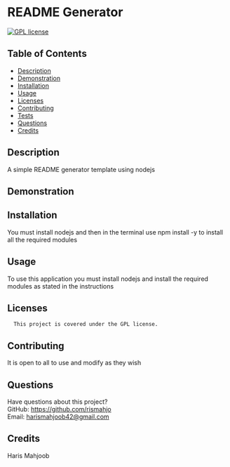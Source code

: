 # README Generator
[![GPL license](https://img.shields.io/badge/License-GPL-blue.svg)](http://perso.crans.org/besson/LICENSE.html)
## Table of Contents
* [Description](#description)
* [Demonstration](#demonstration)
* [Installation](#installation)
* [Usage](#usage)
* [Licenses](#licenses)
* [Contributing](#contributing)
* [Tests](#tests)
* [Questions](#questions)
* [Credits](#credits)
## Description
A simple README generator template using nodejs

## Demonstration

## Installation
You must install nodejs and then in the terminal use npm install -y to install all the required modules

## Usage
To use this application you must install nodejs and install the required modules as stated in the instructions

## Licenses
      This project is covered under the GPL license.

## Contributing
It is open to all to use and modify as they wish

## Questions
Have questions about this project?  
GitHub: https://github.com/rismahjo  
Email: harismahjoob42@gmail.com
## Credits
Haris Mahjoob
